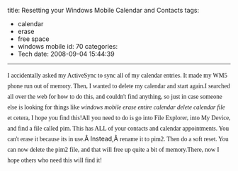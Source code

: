 title: Resetting your Windows Mobile Calendar and Contacts
tags:
  - calendar
  - erase
  - free space
  - windows mobile
id: 70
categories:
  - Tech
date: 2008-09-04 15:44:39
---

<span class="Apple-style-span" style="font-family: 'Trebuchet MS'; line-height: 24px">I accidentally asked my ActiveSync to sync all of my calendar entries. It made my WM5 phone run out of memory. Then, I wanted to delete my calendar and start again.</span><span style="font-family: 'Trebuchet MS'; line-height: 24px" class="Apple-style-span">I searched all over the web for how to do this, and couldn't find anything, so just in case someone else is looking for things like <span style="font-style: italic" class="Apple-style-span">windows mobile erase entire calendar delete calendar file</span> et cetera, I hope you find this!</span><span style="font-family: 'Trebuchet MS'; line-height: 24px" class="Apple-style-span">All you need to do is go into File Explorer, into My Device, and find a file called pim. This has ALL of your contacts and calendar appointments. You can't erase it because its in use.</span>Â Instead,Â <span style="font-family: 'Trebuchet MS'; line-height: 24px" class="Apple-style-span">rename it to pim2\. Then do a soft reset. You can now delete the pim2 file, and that will free up quite a bit of memory.</span><span style="font-family: 'Trebuchet MS'; line-height: 24px" class="Apple-style-span">There, now I hope others who need this will find it!</span>
